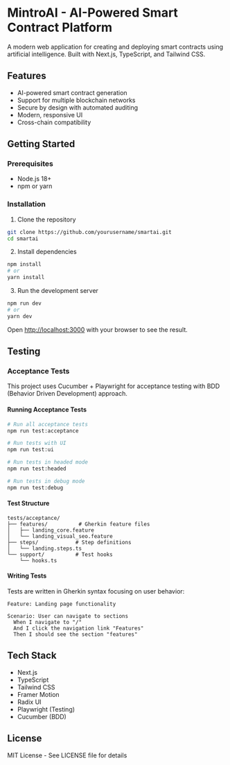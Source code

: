 # MintroAI - AI-Powered Smart Contract Platform

A modern web application for creating and deploying smart contracts using artificial intelligence. Built with Next.js, TypeScript, and Tailwind CSS.

## Features

- AI-powered smart contract generation
- Support for multiple blockchain networks
- Secure by design with automated auditing
- Modern, responsive UI
- Cross-chain compatibility

## Getting Started

### Prerequisites

- Node.js 18+ 
- npm or yarn

### Installation

1. Clone the repository
```bash
git clone https://github.com/yourusername/smartai.git
cd smartai
```

2. Install dependencies
```bash
npm install
# or
yarn install
```

3. Run the development server
```bash
npm run dev
# or
yarn dev
```

Open [http://localhost:3000](http://localhost:3000) with your browser to see the result.

## Testing

### Acceptance Tests

This project uses Cucumber + Playwright for acceptance testing with BDD (Behavior Driven Development) approach.

#### Running Acceptance Tests

```bash
# Run all acceptance tests
npm run test:acceptance

# Run tests with UI
npm run test:ui

# Run tests in headed mode
npm run test:headed

# Run tests in debug mode
npm run test:debug
```

#### Test Structure

```
tests/acceptance/
├── features/          # Gherkin feature files
│   ├── landing_core.feature
│   └── landing_visual_seo.feature
├── steps/            # Step definitions
│   └── landing.steps.ts
└── support/          # Test hooks
    └── hooks.ts
```

#### Writing Tests

Tests are written in Gherkin syntax focusing on user behavior:

```gherkin
Feature: Landing page functionality

Scenario: User can navigate to sections
  When I navigate to "/"
  And I click the navigation link "Features"
  Then I should see the section "features"
```

## Tech Stack

- Next.js
- TypeScript
- Tailwind CSS
- Framer Motion
- Radix UI
- Playwright (Testing)
- Cucumber (BDD)

## License

MIT License - See LICENSE file for details
